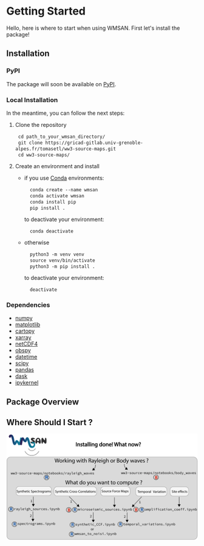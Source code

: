 # Getting Started
Hello, here is where to start when using WMSAN. 
First let's install the package!

## Installation

### PyPI
The package will soon be available on [PyPI](https://pypi.org/).

### Local Installation
In the meantime, you can follow the next steps:

1. Clone the repository

        cd path_to_your_wmsan_directory/
        git clone https://gricad-gitlab.univ-grenoble-  alpes.fr/tomasetl/ww3-source-maps.git 
        cd ww3-source-maps/


2. Create an environment and install 

    - if you use [Conda](https://docs.anaconda.com/free/miniconda/#quick-command-line-install) environments:

            conda create --name wmsan 
            conda activate wmsan
            conda install pip
            pip install .

        to deactivate your environment:

            conda deactivate

    - otherwise

            python3 -m venv venv
            source venv/bin/activate
            python3 -m pip install .
    
        to deactivate your environment:
    
            deactivate

### Dependencies
- [numpy](https://numpy.org/doc/stable/)
- [matplotlib](https://matplotlib.org/stable/)
- [cartopy](https://scitools.org.uk/cartopy/docs/latest/index.html)
- [xarray](https://docs.xarray.dev/en/stable/)
- [netCDF4](https://unidata.github.io/netcdf4-python/)
- [obspy](https://docs.obspy.org/)
- [datetime](https://docs.python.org/3/library/datetime.html)
- [scipy](https://scipy.org/)
- [pandas](https://pandas.pydata.org/pandas-docs/version/2.1.4/index.html)
- [dask](https://www.dask.org/)
- [ipykernel](https://pypi.org/project/ipykernel/)

## Package Overview


## Where Should I Start ?
![Table representing the differrent paths to Jupyter Notebooks examples and where to find what you wish to compute.](img/sumup.png) 
